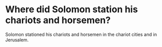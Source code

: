# Where did Solomon station his chariots and horsemen?

Solomon stationed his chariots and horsemen in the chariot cities and in Jerusalem.
